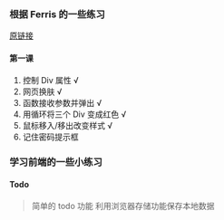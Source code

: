 ### 根据 Ferris 的一些练习

[原链接](http://www.fgm.cc/learn/)

#### 第一课

1. 控制 Div 属性 √
2. 网页换肤 √
3. 函数接收参数并弹出 √
4. 用循环将三个 Div 变成红色 √
5. 鼠标移入/移出改变样式 √
6. 记住密码提示框

### 学习前端的一些小练习

#### Todo

> 简单的 todo 功能
> 利用浏览器存储功能保存本地数据
